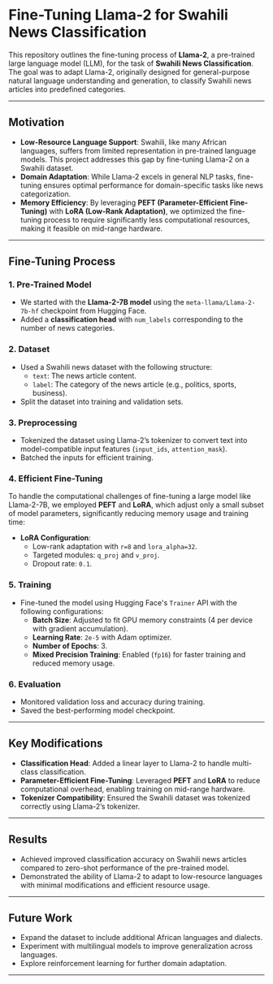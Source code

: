 # **Fine-Tuning Llama-2 for Swahili News Classification**

This repository outlines the fine-tuning process of **Llama-2**, a pre-trained large language model (LLM), for the task of **Swahili News Classification**. The goal was to adapt Llama-2, originally designed for general-purpose natural language understanding and generation, to classify Swahili news articles into predefined categories.

---

## **Motivation**
- **Low-Resource Language Support**: Swahili, like many African languages, suffers from limited representation in pre-trained language models. This project addresses this gap by fine-tuning Llama-2 on a Swahili dataset.
- **Domain Adaptation**: While Llama-2 excels in general NLP tasks, fine-tuning ensures optimal performance for domain-specific tasks like news categorization.
- **Memory Efficiency**: By leveraging **PEFT (Parameter-Efficient Fine-Tuning)** with **LoRA (Low-Rank Adaptation)**, we optimized the fine-tuning process to require significantly less computational resources, making it feasible on mid-range hardware.

---

## **Fine-Tuning Process**

### **1. Pre-Trained Model**
- We started with the **Llama-2-7B model** using the `meta-llama/Llama-2-7b-hf` checkpoint from Hugging Face.
- Added a **classification head** with `num_labels` corresponding to the number of news categories.

### **2. Dataset**
- Used a Swahili news dataset with the following structure:
  - `text`: The news article content.
  - `label`: The category of the news article (e.g., politics, sports, business).
- Split the dataset into training and validation sets.

### **3. Preprocessing**
- Tokenized the dataset using Llama-2’s tokenizer to convert text into model-compatible input features (`input_ids`, `attention_mask`).
- Batched the inputs for efficient training.

### **4. Efficient Fine-Tuning**
To handle the computational challenges of fine-tuning a large model like Llama-2-7B, we employed **PEFT** and **LoRA**, which adjust only a small subset of model parameters, significantly reducing memory usage and training time:
- **LoRA Configuration**:
  - Low-rank adaptation with `r=8` and `lora_alpha=32`.
  - Targeted modules: `q_proj` and `v_proj`.
  - Dropout rate: `0.1`.

### **5. Training**
- Fine-tuned the model using Hugging Face's `Trainer` API with the following configurations:
  - **Batch Size**: Adjusted to fit GPU memory constraints (4 per device with gradient accumulation).
  - **Learning Rate**: `2e-5` with Adam optimizer.
  - **Number of Epochs**: 3.
  - **Mixed Precision Training**: Enabled (`fp16`) for faster training and reduced memory usage.

### **6. Evaluation**
- Monitored validation loss and accuracy during training.
- Saved the best-performing model checkpoint.

---

## **Key Modifications**
- **Classification Head**: Added a linear layer to Llama-2 to handle multi-class classification.
- **Parameter-Efficient Fine-Tuning**: Leveraged **PEFT** and **LoRA** to reduce computational overhead, enabling training on mid-range hardware.
- **Tokenizer Compatibility**: Ensured the Swahili dataset was tokenized correctly using Llama-2’s tokenizer.

---

## **Results**
- Achieved improved classification accuracy on Swahili news articles compared to zero-shot performance of the pre-trained model.
- Demonstrated the ability of Llama-2 to adapt to low-resource languages with minimal modifications and efficient resource usage.

---

## **Future Work**
- Expand the dataset to include additional African languages and dialects.
- Experiment with multilingual models to improve generalization across languages.
- Explore reinforcement learning for further domain adaptation.

---


